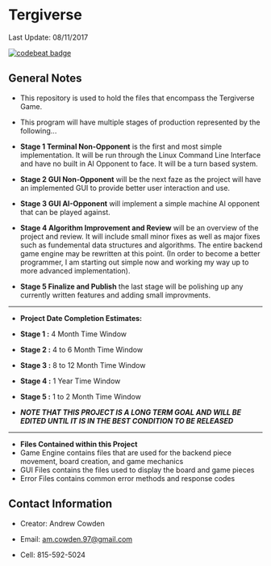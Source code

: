 # Tergiverse

Last Update: 08/11/2017

[![codebeat badge](https://codebeat.co/badges/d3982f81-145f-448d-a913-b669a527f544)](https://codebeat.co/projects/github-com-amcowden97-tergiverse-master)

## General Notes

* This repository is used to hold the files that encompass the Tergiverse Game.

* This program will have multiple stages of production represented by the following... 
* __Stage 1 Terminal Non-Opponent__ is the first and most simple implementation. It will be run through the Linux Command Line Interface and have no built in AI Opponent to face. It will be a turn based system. 
* __Stage 2 GUI Non-Opponent__ will be the next faze as the project will have an implemented GUI to provide better user interaction and use. 
* __Stage 3 GUI AI-Opponent__ will implement a simple machine AI opponent that can be played against. 
* __Stage 4 Algorithm Improvement and Review__ will be an overview of the project and review. It will include small minor fixes as well as major fixes such as fundemental data structures and algorithms. The entire backend game engine may be rewritten at this point. (In order to become a better programmer, I am starting out simple now and working my way up to more advanced implementation). 
* __Stage 5 Finalize and Publish__ the last stage will be polishing up any currently written features and adding small improvments.  

---

* __Project Date Completion Estimates:__
* __Stage 1 :__ 4 Month Time Window
* __Stage 2 :__ 4 to 6 Month Time Window
* __Stage 3 :__ 8 to 12 Month Time Window
* __Stage 4 :__ 1 Year Time Window
* __Stage 5 :__ 1 to 2 Month Time Window
    
 * ***NOTE THAT THIS PROJECT IS A LONG TERM GOAL AND WILL BE EDITED UNTIL IT IS IN THE BEST CONDITION TO BE RELEASED***
 
 ---
 
 * __Files Contained within this Project__
 * Game Engine contains files that are used for the backend piece movement, board creation, and game mechanics
 * GUI Files contains the files used to display the board and game pieces
 * Error Files contains common error methods and response codes
 

## Contact Information

* Creator: Andrew Cowden

* Email: am.cowden.97@gmail.com

* Cell: 815-592-5024
